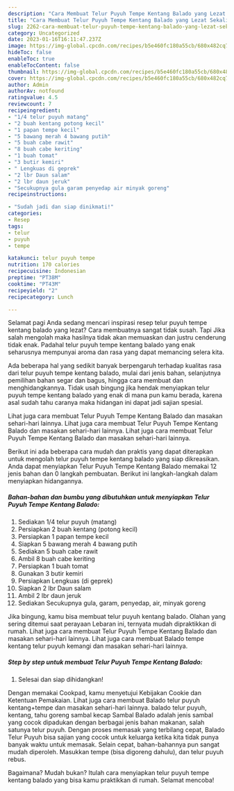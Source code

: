 ```yaml
---
description: "Cara Membuat Telur Puyuh Tempe Kentang Balado yang Lezat Sekali, Buat Buka Puasa Lezat"
title: "Cara Membuat Telur Puyuh Tempe Kentang Balado yang Lezat Sekali, Buat Buka Puasa Lezat"
slug: 2262-cara-membuat-telur-puyuh-tempe-kentang-balado-yang-lezat-sekali-buat-buka-puasa-lezat
category: Uncategorized
date: 2023-01-16T16:11:47.237Z
image: https://img-global.cpcdn.com/recipes/b5e460fc180a55cb/680x482cq70/telur-puyuh-tempe-kentang-balado-foto-resep-utama.jpg
hideToc: false
enableToc: true
enableTocContent: false
thumbnail: https://img-global.cpcdn.com/recipes/b5e460fc180a55cb/680x482cq70/telur-puyuh-tempe-kentang-balado-foto-resep-utama.jpg
cover: https://img-global.cpcdn.com/recipes/b5e460fc180a55cb/680x482cq70/telur-puyuh-tempe-kentang-balado-foto-resep-utama.jpg
author: Admin
authorAv: notfound
ratingvalue: 4.5
reviewcount: 7
recipeingredient:
- "1/4 telur puyuh matang"
- "2 buah kentang potong kecil"
- "1 papan tempe kecil"
- "5 bawang merah 4 bawang putih"
- "5 buah cabe rawit"
- "8 buah cabe keriting"
- "1 buah tomat"
- "3 butir kemiri"
- " Lengkuas di geprek"
- "2 lbr Daun salam"
- "2 lbr daun jeruk"
- "Secukupnya gula garam penyedap air minyak goreng"
recipeinstructions:

- "Sudah jadi dan siap dinikmati!"
categories:
- Resep
tags:
- telur
- puyuh
- tempe

katakunci: telur puyuh tempe 
nutrition: 170 calories
recipecuisine: Indonesian
preptime: "PT38M"
cooktime: "PT43M"
recipeyield: "2"
recipecategory: Lunch

---
```



Selamat pagi Anda sedang mencari inspirasi resep telur puyuh tempe kentang balado yang lezat? Cara membuatnya sangat tidak susah. Tapi Jika salah mengolah maka hasilnya tidak akan memuaskan dan justru cenderung tidak enak. Padahal telur puyuh tempe kentang balado yang enak seharusnya mempunyai aroma dan rasa yang dapat memancing selera kita.


Ada beberapa hal yang sedikit banyak berpengaruh terhadap kualitas rasa dari telur puyuh tempe kentang balado, mulai dari jenis bahan, selanjutnya pemilihan bahan segar dan bagus, hingga cara membuat dan menghidangkannya. Tidak usah bingung jika hendak menyiapkan telur puyuh tempe kentang balado yang enak di mana pun kamu berada, karena asal sudah tahu caranya maka hidangan ini dapat jadi sajian spesial.

Lihat juga cara membuat Telur Puyuh Tempe Kentang Balado dan masakan sehari-hari lainnya. Lihat juga cara membuat Telur Puyuh Tempe Kentang Balado dan masakan sehari-hari lainnya. Lihat juga cara membuat Telur Puyuh Tempe Kentang Balado dan masakan sehari-hari lainnya.


Berikut ini ada beberapa cara mudah dan praktis yang dapat diterapkan untuk mengolah telur puyuh tempe kentang balado yang siap dikreasikan. Anda dapat menyiapkan Telur Puyuh Tempe Kentang Balado memakai 12 jenis bahan dan 0 langkah pembuatan. Berikut ini langkah-langkah dalam menyiapkan hidangannya.

<!--inarticleads1-->

##### Bahan-bahan dan bumbu yang dibutuhkan untuk menyiapkan Telur Puyuh Tempe Kentang Balado:

1. Sediakan 1/4 telur puyuh (matang)
1. Persiapkan 2 buah kentang (potong kecil)
1. Persiapkan 1 papan tempe kecil
1. Siapkan 5 bawang merah 4 bawang putih
1. Sediakan 5 buah cabe rawit
1. Ambil 8 buah cabe keriting
1. Persiapkan 1 buah tomat
1. Gunakan 3 butir kemiri
1. Persiapkan  Lengkuas (di geprek)
1. Siapkan 2 lbr Daun salam
1. Ambil 2 lbr daun jeruk
1. Sediakan Secukupnya gula, garam, penyedap, air, minyak goreng


Jika bingung, kamu bisa membuat telur puyuh kentang balado. Olahan yang sering ditemui saat perayaan Lebaran ini, ternyata mudah dipraktikkan di rumah. Lihat juga cara membuat Telur Puyuh Tempe Kentang Balado dan masakan sehari-hari lainnya. Lihat juga cara membuat Balado tempe kentang telur puyuh kemangi dan masakan sehari-hari lainnya. 

<!--inarticleads2-->

##### Step by step untuk membuat Telur Puyuh Tempe Kentang Balado:


1. Selesai dan siap dihidangkan!

Dengan memakai Cookpad, kamu menyetujui Kebijakan Cookie dan Ketentuan Pemakaian. Lihat juga cara membuat Balado telur puyuh kentang+tempe dan masakan sehari-hari lainnya. balado telur puyuh, kentang, tahu goreng sambal kecap Sambal Balado adalah jenis sambal yang cocok dipadukan dengan berbagai jenis bahan makanan, salah satunya telur puyuh. Dengan proses memasak yang terbilang cepat, Balado Telur Puyuh bisa sajian yang cocok untuk keluarga ketika kita tidak punya banyak waktu untuk memasak. Selain cepat, bahan-bahannya pun sangat mudah diperoleh. Masukkan tempe (bisa digoreng dahulu), dan telur puyuh rebus. 

Bagaimana? Mudah bukan? Itulah cara menyiapkan telur puyuh tempe kentang balado yang bisa kamu praktikkan di rumah. Selamat mencoba!
